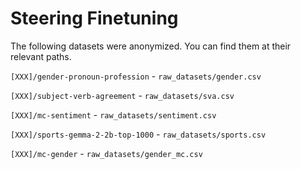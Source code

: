 # Steering Finetuning

The following datasets were anonymized. You can find them at their relevant paths.

`[XXX]/gender-pronoun-profession` - `raw_datasets/gender.csv`

`[XXX]/subject-verb-agreement` - `raw_datasets/sva.csv`

`[XXX]/mc-sentiment` - `raw_datasets/sentiment.csv`

`[XXX]/sports-gemma-2-2b-top-1000` - `raw_datasets/sports.csv`

`[XXX]/mc-gender` - `raw_datasets/gender_mc.csv`